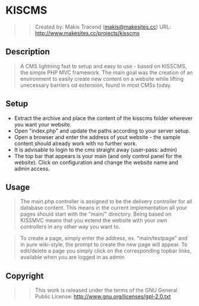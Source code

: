 # KISCMS #>>Created by: Makis Tracend (makis@makesites.cc)>>URL: http://www.makesites.cc/projects/kisscmsDescription----------->A CMS lightning fast to setup and easy to use - based on KISSCMS, the simple PHP MVC framework. The main goal was the creation of an environment to easily create new content on a website while lifting unecessary barriers od extension, found in most CMSs today. Setup------ Extract the archive and place the content of the kisscms folder wherever you want your website. - Open "index.php" and update the paths according to your server setup. - Open a browser and enter the address of yout website - the sample content should already work with no further work.- It is advisable to login to the cms straight away (user-pass: admin) - The top bar that appears is your main (and only control panel for the website). Click on configuration and change the website name and admin access. Usage----->The main.php controller is assigned to be the delivery controller for all database content. This means in the current implementation all your pages should start with the "main/" directory. Being based on KISSMVC means that you extend the website with your own controllers in any other way you want to. >To create a page, simply enter the address, ex. "main/testpage" and in pure wiki-style, the prompt to create the new page will appear. To edit/delete a page you simply click on the corresponding topbar links, available when you are logged in as adminCopyright--------->>This work is released under the terms of the GNU General Public License:>>http://www.gnu.org/licenses/gpl-2.0.txt